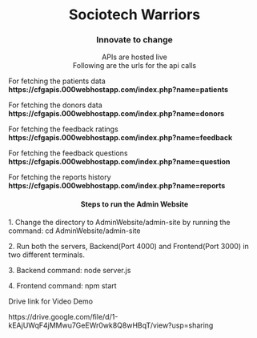 <html>
<center><h1>Sociotech Warriors</h1></center>
<center><h3>Innovate to change</h3></center>
<center>APIs are hosted live</center>
<center>Following are the urls for the api calls </center>
<p>For fetching the patients data  <strong>https://cfgapis.000webhostapp.com/index.php?name=patients</strong></p>
<p>For fetching the donors data <strong>https://cfgapis.000webhostapp.com/index.php?name=donors</strong></p>
<p>For fetching the feedback ratings <strong>https://cfgapis.000webhostapp.com/index.php?name=feedback</strong></p>
<p>For fetching the feedback questions <strong>https://cfgapis.000webhostapp.com/index.php?name=question</strong></p>
<p>For fetching the reports history <strong>https://cfgapis.000webhostapp.com/index.php?name=reports</strong></p>
<center><h4>Steps to run the Admin Website</h4></center>
<p>1. Change the directory to AdminWebsite/admin-site by running the command: cd AdminWebsite/admin-site</p>
<p>2. Run both the servers, Backend(Port 4000) and Frontend(Port 3000) in two different terminals.</p>
<p>3. Backend command: node server.js</p>
<p>4. Frontend command: npm start</p> 
  
<p> Drive link for Video Demo</p>
https://drive.google.com/file/d/1-kEAjUWqF4jMMwu7GeEWr0wk8Q8wHBqT/view?usp=sharing
</html>
